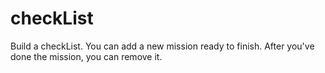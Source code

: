 # checkList
Build a checkList. You can add a new mission ready to finish. After you've done the mission, you can remove it.
